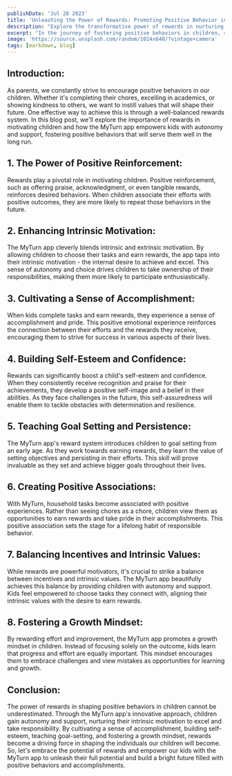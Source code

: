 ```yaml
---
publishDate: 'Jul 28 2023'
title: 'Unleashing the Power of Rewards: Promoting Positive Behavior in Children'
description: "Explore the transformative power of rewards in nurturing positive behaviors in children. Understand how the MyTurn app's rewards system fosters intrinsic motivation, cultivates a sense of accomplishment, and instills values such as responsibility and goal-setting, paving the way for a future filled with positive accomplishments."
excerpt: "In the journey of fostering positive behaviors in children, rewards serve as a powerful tool. The MyTurn app elevates this approach by integrating rewards with autonomy, thus strengthening intrinsic motivation. Kids gain a sense of accomplishment and self-esteem as they choose their tasks, earn rewards, and receive recognition. Through this, they learn about goal-setting and persistence, effectively associating chores with positive experiences. Ultimately, MyTurn's rewards system is a valuable aid in shaping the individuals our children grow to become, fostering a future filled with positive behaviors and achievements."
image: 'https://source.unsplash.com/random/1024x640/?vintage+camera'
tags: [markdown, blog]
---
```


## Introduction:

As parents, we constantly strive to encourage positive behaviors in our children. Whether it's completing their chores, excelling in academics, or showing kindness to others, we want to instill values that will shape their future. One effective way to achieve this is through a well-balanced rewards system. In this blog post, we'll explore the importance of rewards in motivating children and how the MyTurn app empowers kids with autonomy and support, fostering positive behaviors that will serve them well in the long run.

## 1. The Power of Positive Reinforcement:

Rewards play a pivotal role in motivating children. Positive reinforcement, such as offering praise, acknowledgment, or even tangible rewards, reinforces desired behaviors. When children associate their efforts with positive outcomes, they are more likely to repeat those behaviors in the future.

## 2. Enhancing Intrinsic Motivation:

The MyTurn app cleverly blends intrinsic and extrinsic motivation. By allowing children to choose their tasks and earn rewards, the app taps into their intrinsic motivation - the internal desire to achieve and excel. This sense of autonomy and choice drives children to take ownership of their responsibilities, making them more likely to participate enthusiastically.

## 3. Cultivating a Sense of Accomplishment:

When kids complete tasks and earn rewards, they experience a sense of accomplishment and pride. This positive emotional experience reinforces the connection between their efforts and the rewards they receive, encouraging them to strive for success in various aspects of their lives.

## 4. Building Self-Esteem and Confidence:

Rewards can significantly boost a child's self-esteem and confidence. When they consistently receive recognition and praise for their achievements, they develop a positive self-image and a belief in their abilities. As they face challenges in the future, this self-assuredness will enable them to tackle obstacles with determination and resilience.

## 5. Teaching Goal Setting and Persistence:

The MyTurn app's reward system introduces children to goal setting from an early age. As they work towards earning rewards, they learn the value of setting objectives and persisting in their efforts. This skill will prove invaluable as they set and achieve bigger goals throughout their lives.

## 6. Creating Positive Associations:

With MyTurn, household tasks become associated with positive experiences. Rather than seeing chores as a chore, children view them as opportunities to earn rewards and take pride in their accomplishments. This positive association sets the stage for a lifelong habit of responsible behavior.

## 7. Balancing Incentives and Intrinsic Values:

While rewards are powerful motivators, it's crucial to strike a balance between incentives and intrinsic values. The MyTurn app beautifully achieves this balance by providing children with autonomy and support. Kids feel empowered to choose tasks they connect with, aligning their intrinsic values with the desire to earn rewards.

## 8. Fostering a Growth Mindset:

By rewarding effort and improvement, the MyTurn app promotes a growth mindset in children. Instead of focusing solely on the outcome, kids learn that progress and effort are equally important. This mindset encourages them to embrace challenges and view mistakes as opportunities for learning and growth.

## Conclusion:

The power of rewards in shaping positive behaviors in children cannot be underestimated. Through the MyTurn app's innovative approach, children gain autonomy and support, nurturing their intrinsic motivation to excel and take responsibility. By cultivating a sense of accomplishment, building self-esteem, teaching goal-setting, and fostering a growth mindset, rewards become a driving force in shaping the individuals our children will become. So, let's embrace the potential of rewards and empower our kids with the MyTurn app to unleash their full potential and build a bright future filled with positive behaviors and accomplishments.
